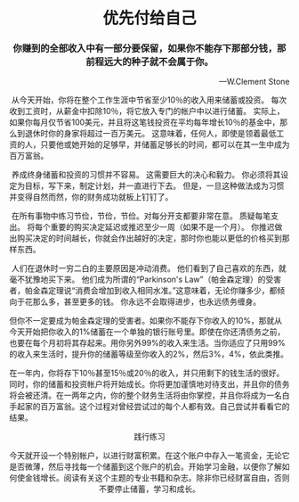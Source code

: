 <h1 align="center">优先付给自己</h1>

<h3 align="center">你赚到的全部收入中有一部分要保留，如果你不能存下那部分钱，那前程远大的种子就不会属于你。</h3>



<p align="right">—W.Clement Stone</p>

​	从今天开始，你将在整个工作生涯中节省至少10％的收入用来储蓄或投资。 每次收到工资时，从薪金中扣除10％，将它放入专门的帐户中以进行储蓄。 实际上，如果你每月仅节省100美元，并且将这笔钱投资在平均每年增长10％的基金中，那么到退休时你的身家将超过一百万美元。 这意味着，任何人，即使是领着最低工资的人，只要他或她开始的足够早，并储蓄足够长的时间，都可以在其一生中成为百万富翁。

​	养成终身储蓄和投资的习惯并不容易。 这需要巨大的决心和毅力。 你必须将其设定为目标，写下来，制定计划，并一直进行下去。 但是，一旦这种做法成为习惯并变得自然而然，你的财务成功就板上钉钉了。

​	在所有事物中练习节俭，节俭，节俭。对每分开支都要非常在意。 质疑每笔支出。 将每个重要的购买决定延迟或推迟至少一周（如果不是一个月）。 你推迟做出购买决定的时间越长，你就会作出越好的决定，那时你也能以更低的价格买到那样东西。

​	人们在退休时一穷二白的主要原因是冲动消费。 他们看到了自己喜欢的东西，就毫不犹豫地买下来。 他们成为所谓的“Parkinson's Law”（帕金森定理）的受害者，帕金森定理说“消费会增加到收入相同水准。”这意味着，无论你赚多少，都倾向于花那么多，甚至更多的钱。 你永远不会取得进步，也永远债务缠身。

​	但你不一定要成为帕金森定理的受害者。如果你不能存下你收入的10%，那就从今天开始把你收入的1%储蓄在一个单独的银行账号里。即使在你还清债务之前，也要在每个月初将其存起来。用你另外99%的收入来生活。当你适应了只用99%的收入来生活时，提升你的储蓄等级至你收入的2%，然后3%，4%，依此类推。

​	在一年内，你将存下10％甚至15％或20％的收入，并只用剩下的钱生活的很好。同时，你的储蓄和投资帐户将开始成长。你将更加谨慎地对待支出，并且你的债务将会被还清。在一两年之内，你的整个财务生活将由你掌控，并且你将成为一名白手起家的百万富翁。这个过程对曾经尝试过的每个人都有效。自己尝试并看看它的结果。

<p align="center">践行练习</p>

<p align="center">今天就开设一个特别帐户，以进行财富积累。在这个账户中存入一笔资金，无论它是否微薄，然后寻找每一个储蓄到这个账户的机会。开始学习金融，以便你了解如何使金钱增长。阅读有关这个主题的专业书籍和杂志。除非你已经财富自由，否则不要停止储蓄，学习和成长。</p>

